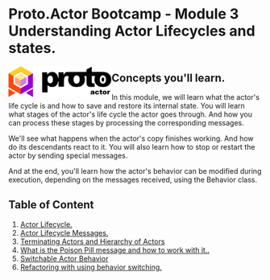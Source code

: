 # Proto.Actor Bootcamp - Module 3 Understanding Actor Lifecycles and states.

<img src="images/protowhite.png" alt="protowhite" style="float: left; zoom: 20%;" />

## Concepts you'll learn.

In this module, we will learn what the actor's life cycle is and how to save and restore its internal state. You will learn what stages of the actor's life cycle the actor goes through. And how you can process these stages by processing the corresponding messages.

We'll see what happens when the actor's copy finishes working. And how do its descendants react to it. You will also learn how to stop or restart the actor by sending special messages.

And at the end, you'll learn how the actor's behavior can be modified during execution, depending on the messages received, using the Behavior class. 

## Table of Content

1. [Actor Lifecycle.](lesson-1)
2. [Actor Lifecycle Messages.](lesson-2)
3. [Terminating Actors and Hierarchy of Actors](lesson-3)
4. [What is the Poison Pill message and how to work with it..](lesson-4)
5. [Switchable Actor Behavior](lesson-5)
6. [Refactoring with using behavior switching.](lesson-6)
